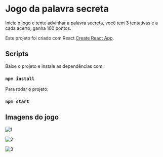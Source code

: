 # Jogo da palavra secreta

Inicie o jogo e tente advinhar a palavra secreta, você tem 3 tentativas e a cada acerto, ganha 100 pontos.

Este projeto foi criado com React [Create React App](https://github.com/facebook/create-react-app).

## Scripts

Baixe o projeto e instale as dependências com:

### `npm install`

Para rodar o projeto:

### `npm start`

## Imagens do jogo

![1](https://user-images.githubusercontent.com/30435099/230235569-e833234c-b2f6-4bb7-9d51-d9073177a55e.png)

![2](https://user-images.githubusercontent.com/30435099/230236210-3aea7c3a-a69d-4f9c-b94b-324487cdf91b.png)

![3](https://user-images.githubusercontent.com/30435099/230236244-1461eee9-6454-4d92-af5e-e32751b766bb.png)


